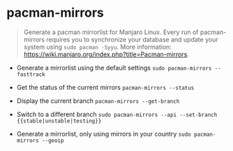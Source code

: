 # pacman-mirrors
> Generate a pacman mirrorlist for Manjaro Linux.
> Every run of pacman-mirrors requires you to synchronize your database and update your system using `sudo pacman -Syyu`.
> More information: <https://wiki.manjaro.org/index.php?title=Pacman-mirrors>.

- Generate a mirrorlist using the default settings
`sudo pacman-mirrors --fasttrack`

- Get the status of the current mirrors
`pacman-mirrors --status`

- Display the current branch
`pacman-mirrors --get-branch`

- Switch to a different branch
`sudo pacman-mirrors --api --set-branch {{stable|unstable|testing}}`

- Generate a mirrorlist, only using mirrors in your country
`sudo pacman-mirrors --geoip`
